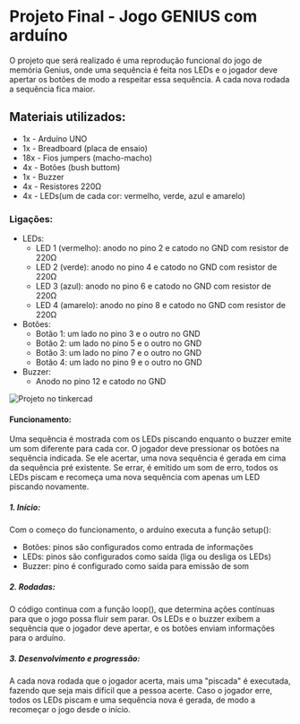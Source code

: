 # Projeto Final - Jogo GENIUS com arduíno
O projeto que será realizado é uma reprodução funcional do jogo de memória Genius, onde uma sequência é feita nos LEDs e o jogador deve apertar os botões de modo a respeitar essa sequência. A cada nova rodada a sequência fica maior.
## Materiais utilizados:
- 1x - Arduíno UNO
- 1x - Breadboard (placa de ensaio)
- 18x - Fios jumpers (macho-macho)
- 4x - Botões (bush buttom)
- 1x - Buzzer
- 4x - Resistores 220Ω
- 4x - LEDs(um de cada cor: vermelho, verde, azul e amarelo)
### Ligações:
- LEDs:
  - LED 1 (vermelho): anodo no pino 2 e catodo no GND com resistor de 220Ω
  - LED 2 (verde): anodo no pino 4 e catodo no GND com resistor de 220Ω
  - LED 3 (azul): anodo no pino 6 e catodo no GND com resistor de 220Ω
  - LED 4 (amarelo): anodo no pino 8 e catodo no GND com resistor de 220Ω
- Botões:
  - Botão 1: um lado no pino 3 e o outro no GND
  - Botão 2: um lado no pino 5 e o outro no GND
  - Botão 3: um lado no pino 7 e o outro no GND
  - Botão 4: um lado no pino 9 e o outro no GND
- Buzzer:
  - Anodo no pino 12 e catodo no GND

![Projeto no tinkercad](https://github.com/user-attachments/assets/505a42ad-a2af-4929-9902-31c1f99a8eb4)

#### Funcionamento:
Uma sequência é mostrada com os LEDs piscando enquanto o buzzer emite um som diferente para cada cor. O jogador deve pressionar os botões na sequência indicada. Se ele acertar, uma nova sequência é gerada em cima da sequência pré existente. Se errar, é emitido um som de erro, todos os LEDs piscam e recomeça uma nova sequência com apenas um LED piscando novamente.
##### 1. Início:
Com o começo do funcionamento, o arduíno executa a função setup():
  - Botões: pinos são configurados como entrada de informações
  - LEDs: pinos são configurados como saída (liga ou desliga os LEDs)
  - Buzzer: pino é configurado como saída para emissão de som
##### 2. Rodadas:
O código continua com a função loop(), que determina ações contínuas para que o jogo possa fluir sem parar. Os LEDs e o buzzer exibem a sequência que o jogador deve apertar, e os botões enviam informações para o arduíno.
##### 3. Desenvolvimento e progressão:
A cada nova rodada que o jogador acerta, mais uma "piscada" é executada, fazendo que seja mais difícil que a pessoa acerte. Caso o jogador erre, todos os LEDs piscam e uma sequência nova é gerada, de modo a recomeçar o jogo desde o início.

